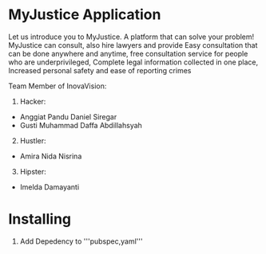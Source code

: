 # MyJustice Application

Let us introduce you to MyJustice. A platform that can solve your problem! MyJustice can consult, also hire lawyers and provide Easy consultation that can be done anywhere and anytime, free consultation service for people who are underprivileged, Complete legal information collected in one place, Increased personal safety and ease of reporting crimes

Team Member of InovaVision:
1. Hacker:
- Anggiat Pandu Daniel Siregar
- Gusti Muhammad Daffa Abdillahsyah
2. Hustler:
- Amira Nida Nisrina
3. Hipster:
- Imelda Damayanti

# Installing

1. Add Depedency to '''pubspec,yaml'''



